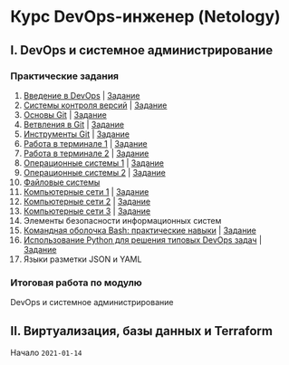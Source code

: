 # Курс DevOps-инженер (Netology)

## I. DevOps и системное администрирование

### Практические задания 

1. [Введение в DevOps](01-intro-01/README.md) | [Задание](01-intro-01/01-intro-01-task.md) 
2. [Системы контроля версий](02-git-01-vcs/README.md) | [Задание](02-git-01-vcs/02-git-01-vcs-task.md)
3. [Основы Git](02-git-02-base/README.md) | [Задание](02-git-02-base/02-git-02-base-task.md)
4. [Ветвления в Git](02-git-03-branching/README.md) | [Задание](02-git-03-branching/02-git-03-branching-task.md)
5. [Инструменты Git](02-git-04-tools/README.md) | [Задание](02-git-04-tools/02-git-04-tools-task.md)
6. [Работа в терминале 1](03-sysadmin-01-terminal/README.md) | [Задание](03-sysadmin-01-terminal/03-sysadmin-01-terminal-task.md)
7. [Работа в терминале 2](03-sysadmin-02-terminal/README.md) | [Задание](03-sysadmin-02-terminal/03-sysadmin-02-terminal-task.md)
8. [Операционные системы 1](03-sysadmin-03-os/README.md) | [Задание](03-sysadmin-03-os/03-sysadmin-03-os-task.md)
9. [Операционные системы 2](03-sysadmin-04-os/README.md) | [Задание](03-sysadmin-04/03-sysadmin-04-task.md)
10. [Файловые системы](03-sysadmin-05-fs/README.md)
11. [Компьютерные сети 1](03-sysadmin-06-net/README.md) | [Задание](03-sysadmin-06-net/03-sysadmin-06-net-task.md)
12. [Компьютерные сети 2](03-sysadmin-07-net/README.md) | [Задание](03-sysadmin-07-net/03-sysadmin-07-net-task.md)
13. [Компьютерные сети 3](03-sysadmin-08-net/README.md) | [Задание](03-sysadmin-08-net/03-sysadmin-08-net-task.md)
14. Элементы безопасности информационных систем
15. [Командная оболочка Bash: практические навыки](04-script-01-bash/README.md) | [Задание](04-script-01-bash/04-script-01-bash-task.md)
16. [Использование Python для решения типовых DevOps задач](04-script-02-py/README.md) | [Задание](04-script-02-py/04-script-02-py-task.md)
17. Языки разметки JSON и YAML

### Итоговая работа по модулю

DevOps и системное администрирование

## II. Виртуализация, базы данных и Terraform

Начало `2021-01-14`